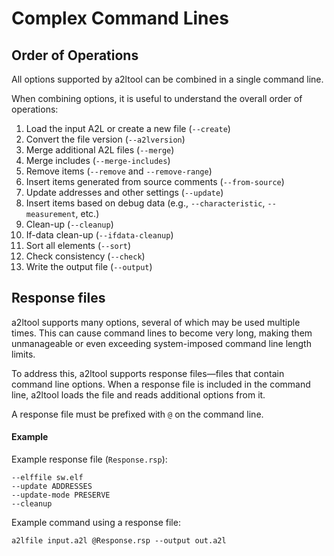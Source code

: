 # Complex Command Lines

## Order of Operations

All options supported by a2ltool can be combined in a single command line.

When combining options, it is useful to understand the overall order of operations:

1. Load the input A2L or create a new file (`--create`)
2. Convert the file version (`--a2lversion`)
3. Merge additional A2L files (`--merge`)
4. Merge includes (`--merge-includes`)
5. Remove items (`--remove` and `--remove-range`)
6. Insert items generated from source comments (`--from-source`)
7. Update addresses and other settings (`--update`)
8. Insert items based on debug data (e.g., `--characteristic`, `--measurement`, etc.)
9. Clean-up (`--cleanup`)
10. If-data clean-up (`--ifdata-cleanup`)
11. Sort all elements (`--sort`)
12. Check consistency (`--check`)
13. Write the output file (`--output`)

## Response files

 a2ltool supports many options, several of which may be used multiple times. This can cause command lines to become very long, making them unmanageable or even exceeding system-imposed command line length limits.

To address this, a2ltool supports response files—files that contain command line options.
When a response file is included in the command line, a2ltool loads the file and reads additional options from it.

A response file must be prefixed with `@` on the command line.


#### Example

Example response file (`Response.rsp`):

    --elffile sw.elf
    --update ADDRESSES
    --update-mode PRESERVE
    --cleanup

Example command using a response file:

    a2lfile input.a2l @Response.rsp --output out.a2l
